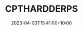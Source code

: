 ---
date: 2023-04-03T15:41:00+10:00
description: A boombox constructed from reclaimed OSB and a steel handle.
draft: false
icon: 2023-04-03-cpthardderps.webp
language: en
title: CPTHARDDERPS
link: https://www.instagram.com/p/CqgeqZ9PSjp
alt: A photo of a boombox constructed from reclaimed OSB and a steel handle.

---
